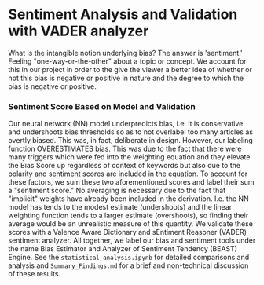 # Sentiment Analysis and Validation with VADER analyzer

What is the intangible notion underlying bias? The answer is 'sentiment.' Feeling "one-way-or-the-other" about a topic or concept. We account for this in our project in order to the give the viewer a better idea of whether or not this bias is negative or positive in nature and the degree to which the bias is negative or positive. 

### Sentiment Score Based on Model and Validation

Our neural network (NN) model underpredicts bias, i.e. it is conservative and undershoots bias thresholds so as to not overlabel too many articles as overtly biased. This was, in fact, deliberate in design. However, our labeling function OVERESTIMATES bias. This was due to the fact that there were many triggers which were fed into the weighting equation and they elevate the Bias Score up regardless of context of keywords but also due to the polarity and sentiment scores are included in the equation. To account for these factors, we sum these two aforementioned scores and label their sum a "sentiment score." No averaging is necessary due to the fact that "implicit" weights have already been included in the derivation. I.e. the NN model has tends to the modest estimate (undershoots) and the linear weighting function tends to a larger estimate (overshoots), so finding their average would be an unrealistic measure of this quantity. We validate these scores with a Valence Aware Dictionary and sEntiment Reasoner (VADER) sentiment analyzer. All together, we label our bias and sentiment tools under the name Bias Estimator and Analyzer of Sentiment Tendency (BEAST) Engine. See the `statistical_analysis.ipynb` for detailed comparisons and analysis and `Summary_Findings.md` for a brief and non-technical discussion of these results. 
